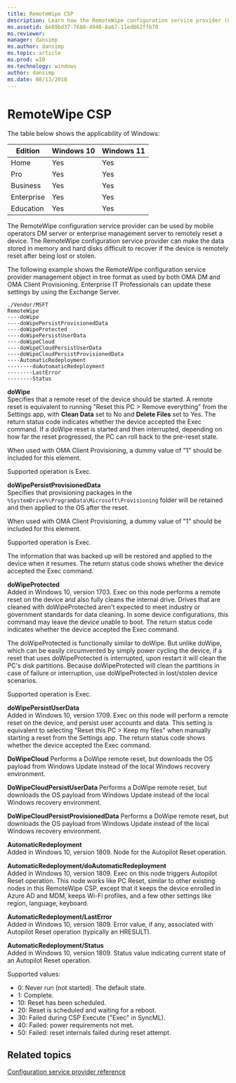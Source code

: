```yaml
---
title: RemoteWipe CSP
description: Learn how the RemoteWipe configuration service provider (CSP) can be used by mobile operators DM server or enterprise management server to remotely wipe a device.
ms.assetid: 6e89bd37-7680-4940-8a67-11ed062ffb70
ms.reviewer: 
manager: dansimp
ms.author: dansimp
ms.topic: article
ms.prod: w10
ms.technology: windows
author: dansimp
ms.date: 08/13/2018
---
```


# RemoteWipe CSP

The table below shows the applicability of Windows:

|Edition|Windows 10|Windows 11|
|--- |--- |--- |
|Home|Yes|Yes|
|Pro|Yes|Yes|
|Business|Yes|Yes|
|Enterprise|Yes|Yes|
|Education|Yes|Yes|

The RemoteWipe configuration service provider can be used by mobile operators DM server or enterprise management server to remotely reset a device. The RemoteWipe configuration service provider can make the data stored in memory and hard disks difficult to recover if the device is remotely reset after being lost or stolen.

The following example shows the RemoteWipe configuration service provider management object in tree format as used by both OMA DM and OMA Client Provisioning. Enterprise IT Professionals can update these settings by using the Exchange Server.
```
./Vendor/MSFT
RemoteWipe
----doWipe
----doWipePersistProvisionedData
----doWipeProtected
----doWipePersistUserData
----doWipeCloud
----doWipeCloudPersistUserData
----doWipeCloudPersistProvisionedData
----AutomaticRedeployment
--------doAutomaticRedeployment
--------LastError
--------Status
```
<a href="" id="dowipe"></a>**doWipe**  
Specifies that a remote reset of the device should be started. A remote reset is equivalent to running "Reset this PC > Remove everything" from the Settings app, with **Clean Data** set to No and **Delete Files** set to Yes. The return status code indicates whether the device accepted the Exec command. If a doWipe reset is started and then interrupted, depending on how far the reset progressed, the PC can roll back to the pre-reset state.

When used with OMA Client Provisioning, a dummy value of "1" should be included for this element.

Supported operation is Exec.

<a href="" id="dowipepersistprovisioneddata"></a>**doWipePersistProvisionedData**  
Specifies that provisioning packages in the `%SystemDrive%\ProgramData\Microsoft\Provisioning` folder will be retained and then applied to the OS after the reset. 

When used with OMA Client Provisioning, a dummy value of "1" should be included for this element.

Supported operation is Exec.

The information that was backed up will be restored and applied to the device when it resumes. The return status code shows whether the device accepted the Exec command.

<a href="" id="doWipeProtected"></a>**doWipeProtected**  
Added in Windows 10, version 1703. Exec on this node performs a remote reset on the device and also fully cleans the internal drive. Drives that are cleaned with doWipeProtected aren't expected to meet industry or government standards for data cleaning. In some device configurations, this command may leave the device unable to boot. The return status code indicates whether the device accepted the Exec command.

The doWipeProtected is functionally similar to doWipe. But unlike doWipe, which can be easily circumvented by simply power cycling the device, if a reset that uses doWipeProtected is interrupted, upon restart it will clean the PC's disk partitions. Because doWipeProtected will clean the partitions in case of failure or interruption, use doWipeProtected in lost/stolen device scenarios.

Supported operation is Exec.

<a href="" id="doWipePersistUserData"></a>**doWipePersistUserData**  
Added in Windows 10, version 1709. Exec on this node will perform a remote reset on the device, and persist user accounts and data. This setting is equivalent to selecting "Reset this PC > Keep my files" when manually starting a reset from the Settings app. The return status code shows whether the device accepted the Exec command.

<a href="" id="doWipeCloud"></a>**DoWipeCloud**
Performs a DoWipe remote reset, but downloads the OS payload from Windows Update instead of the local Windows recovery environment. 

<a href="" id="doWipeCloudPersistUserData"></a>**DoWipeCloudPersistUserData**
Performs a DoWipe remote reset, but downloads the OS payload from Windows Update instead of the local Windows recovery environment. 

<a href="" id="doWipeCloudPersistProvisionedData"></a>**DoWipeCloudPersistProvisionedData**
Performs a DoWipe remote reset, but downloads the OS payload from Windows Update instead of the local Windows recovery environment. 

<a href="" id="automaticredeployment"></a>**AutomaticRedeployment**  
Added in Windows 10, version 1809. Node for the Autopilot Reset operation.

<a href="" id="doautomaticredeployment"></a>**AutomaticRedeployment/doAutomaticRedeployment**  
Added in Windows 10, version 1809. Exec on this node triggers Autopilot Reset operation. This node works like PC Reset, similar to other existing nodes in this RemoteWipe CSP, except that it keeps the device enrolled in Azure AD and MDM, keeps Wi-Fi profiles, and a few other settings like region, language, keyboard.

<a href="" id="lasterror"></a>**AutomaticRedeployment/LastError**  
Added in Windows 10, version 1809. Error value, if any, associated with Autopilot Reset operation (typically an HRESULT).

<a href="" id="status"></a>**AutomaticRedeployment/Status**  
Added in Windows 10, version 1809. Status value indicating current state of an Autopilot Reset operation. 

Supported values:  

-  0: Never run (not started). The default state. 
-  1: Complete.
-  10: Reset has been scheduled. 
-  20: Reset is scheduled and waiting for a reboot. 
-  30: Failed during CSP Execute ("Exec" in SyncML). 
-  40: Failed: power requirements not met. 
-  50: Failed: reset internals failed during reset attempt.

## Related topics

[Configuration service provider reference](configuration-service-provider-reference.md)

 

 






